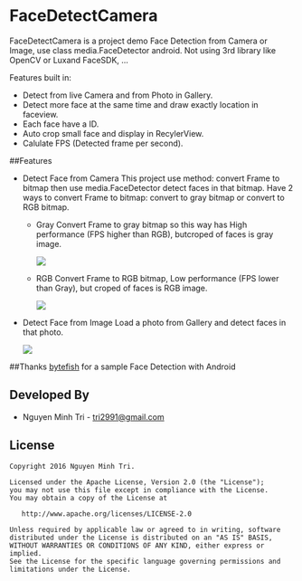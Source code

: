 FaceDetectCamera
=====================

FaceDetectCamera is a project demo Face Detection from Camera or Image, use class media.FaceDetector android. Not using 3rd library like OpenCV or Luxand FaceSDK, ...

Features built in:
  - Detect from live Camera and from Photo in Gallery.
  - Detect more face at the same time and draw exactly location in faceview.
  - Each face have a ID.
  - Auto crop small face and display in RecylerView.
  - Calulate FPS (Detected frame per second).

##Features
- Detect Face from Camera
This project use method: convert Frame to bitmap then use media.FaceDetector detect faces in that bitmap. Have 2 ways to convert Frame to bitmap: convert to gray bitmap or convert to RGB bitmap.

  - Gray
Convert Frame to gray bitmap so this way has High performance (FPS higher than RGB), butcroped of faces is gray image.

    ![](https://github.com/betri28/FaceDetectCamera/raw/master/image/gray.gif)
    
  - RGB
  Convert Frame to RGB bitmap, Low performance (FPS lower than Gray), but croped of faces is RGB image.

    ![](https://github.com/betri28/FaceDetectCamera/raw/master/image/rgb.gif)
    
- Detect Face from Image
Load a photo from Gallery and detect faces in that photo.

  ![](https://github.com/betri28/FaceDetectCamera/raw/master/image/rgb.gif)
  
##Thanks
[bytefish][bytefish] for a sample Face Detection with Android
  
Developed By
------------

* Nguyen Minh Tri - <tri2991@gmail.com>


License
--------

    Copyright 2016 Nguyen Minh Tri.

    Licensed under the Apache License, Version 2.0 (the "License");
    you may not use this file except in compliance with the License.
    You may obtain a copy of the License at

       http://www.apache.org/licenses/LICENSE-2.0

    Unless required by applicable law or agreed to in writing, software
    distributed under the License is distributed on an "AS IS" BASIS,
    WITHOUT WARRANTIES OR CONDITIONS OF ANY KIND, either express or implied.
    See the License for the specific language governing permissions and
    limitations under the License.
    
[bytefish]:https://github.com/bytefish/VideoFaceDetection

